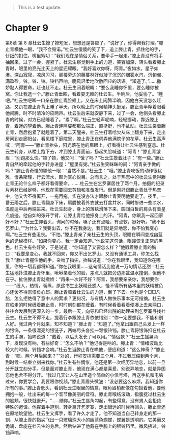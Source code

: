 > This is a test update.
# Chapter 9

第8章 第 8 章杜云生撩了撩短发，想想还是答应了。“说好了，你得帮我打理。”滕止青横他一眼，“我不会毁诺。”杜云生傻傻的笑了下，追上滕止青，抓住他的手，仔细的扣住，嘴里絮叨：“我们现在是情侣关系，要牵手一起走。”滕止青没有将手抽回来，过了一会，握紧了。杜云生察觉到手上的力道，笑容加深，转头看着滕止青时，眼里的亮光比天上的星还耀眼。“我好喜欢你呀，阿青。”夜如水，星子如瀑。深山寂寂，凉风习习，阁楼旁边的藤蔓林好似凝了沉沉的烟雾水汽，沉甸甸、满盈盈。铃。铃、铃。铃铛声响，晚风轻柔地吹散回应的话语。“知道了。”……撒娇黏人得要命，赶也赶不走。杜云生闭着眼睛：“要么我睡你怀里，要么睡你被窝。你让我选一个。”滕止青垂眸，看着耍无赖的杜云生。半晌后，他妥协了。“睡吧。”杜云生吧唧一口亲在滕止青脸颊上，又在床上闹腾半晌，因他白天没怎么赶路，又趴在滕止青背上睡了半天，所以晚上的时候精神头挺足。滕止青半睁着眼看他闹腾，时不时清冷的应两声。杜云生后来就安静下来，过了一会，他侧头看滕止青的时候，对方已经睡着了。“累了啊。”杜云生轻声呢喃，轻轻挪动，靠近滕止青，着迷的望着他。滕止青连睡姿都那么端正，直挺挺，也不乱动。杜云生亲着滕止青，然后抱紧了就睡着了。第二天醒来，杜云生打着哈欠从床上翻身下来，走出房间到走廊阳台，看见楼下庭院里，滕止青正在伺弄他满院子的花草。杜云生高声喊：“阿青——”滕止青抬头，阳光落在他的眉眼上，好看得让杜云生感到窒息。杜云生转身，从楼上跑下去，冲到滕止青面前，扬起笑脸喊道：“阿青！”滕止青皱眉：“别跑那么快。”顿了顿，他又问：“饿了吗？”杜云生摸着肚子：“有一些。”滕止青自然的牵起他的手转身进屋：“屋里有粥。”杜云生笑眯眯的问：“阿青亲手做的吗？”滕止青奇怪的瞟他一眼：“当然不是。”杜云生：“哦。”滕止青吃饭的动作很优雅，慢条斯理，行云流水，颇为赏心悦目。总而言之，处于热恋中的杜云生觉得滕止青无论什么样子都好看得要命。……杜云生在乞罗寨居住了两个月，拍摄的纪录片素材已经足够，他现在需要回去剪辑和准备发行。但是刚好跟滕止青处于热恋中，他又舍不得离开，一拖再拖，实在没办法才跟滕止青表明他要走了。夜里，一番云雨之后，滕止青翻身下床，肩膀披着外衣就去打盆井水，同时掺进一些凉水，温度适中后再端进来。杜云生起身，身上的薄毯滑落下来，圆润白皙的肩头有着星点痕迹。他自如的张开手臂，让滕止青给他擦身上的汗。“阿青，你跟我一起回家好不好？”杜云生仰着头，询问的时候，嗓子还有点哑，有点软，挺好听。“我不出乞罗山。”“为什么？我要出去，你不在我身边，我们就是异地恋，你不怕我变心啊。”杜云生有些沮丧。“不怕。”滕止青亲了亲杜云生的头顶，眼瞳在瞬间变成幽蓝色的诡秘模样。“如果你变心，我一定会知道。”他说完这句话，眼瞳恢复正常的黑色。杜云生有些好笑，于是说道：“你知道了又要怎么样？”他戳着滕止青的胸口：“我要是变心，我就不回来，你又不出乞罗山，又没有通讯工具，你怎么找我？”滕止青握住他的手，亲吻了指尖，抬眸说道：“你在我眼里，我知道你在哪里，你的一切我都将知道。”你在我眼里……这句情话比他说一万句情话还甜！杜云生猛地扑进滕止青怀里，啾啾亲着他的脸，差点儿就把旁边那盆温水撞倒，但他不在乎。扯住滕止青就撒娇：“再来一次好不好？阿青，我想要亲亲你，我想要你——”缠人，热情，骄纵，原这书生比妖精还惑人，怪不得所有话本里的妖精被负心还舍不得怨恨负心郎。滕止青顺着杜云生的力道，倒了下去。他也是个□□凡胎，怎么拒绝得了意中人的索求？更何况，与有情人做快乐事本无可指摘。杜云生在临走的时候缠着滕止青，时时刻刻都在缠着。有时候看着看着便凑上去亲两口，往往会发展到更深入的一步。最后一天，向导和已经出院的助理来到乞罗寨寻找杜云生。杜云生不得不走，提着行李跟滕止青依依惜别：“你一定要想我，不能和别人好。我过两个月就来，知不知道？”滕止青：“知道了。”他拿出跟自己头发上一样的银饰，一条很漂亮的银链子，两端尽头各挂一颗银铃铛。滕止青将银饰扣在杜云生的手腕，抬眸说道：“戴着，以后头发长了可以用。”“情侣款？”杜云生摇晃两下，发现没有响，有些好奇：“怎么不响？”他记得是响的。滕止青：“情绪波动比较大的时候，铃铛才会响。”杜云生当滕止青在哄他，便应和道：“这么神奇？”滕止青：“嗯。两个月后回来？”“对的，行程安排需要三个月，不过我压缩到两个月，到时候一结束立刻来找你。”杜云生有些惆怅，他还是第一次经历异地恋，以前一旦分开就立刻分手。但是面对滕止青，他现在满心都是喜爱，别说异地恋，就是异国恋他也舍不得分开。“我过几天让人在山里造个简单的小信号塔，再送手机和电脑过来，你要学会，我要跟你视频。”滕止青眉头微皱：“没必要这么麻烦，我知道你所有的事。”滕止青低头，看到杜云生眼里的情意，眼角眉梢都像在勾搭着他，要他拥抱一般，吐出来的每一个音节像美丽的音符。滕止青喉结滚动，指腹抚过杜云生的脸颊，很快就退开。“……随你。”杜云生唇角勾起，有些得意，没有男人会拒绝特殊的邀请。他挥着手道别，转身离开乞罗寨，走出很远的时候再回头，滕止青还在原地眺望他。杜云生又挥手，看了许久才走了。他不知道当自己转身走的那一刻，从滕止青的指尖飞出一只玻璃珠大小的幽蓝色蝴蝶，蝶翼是透明的。它美丽又诡谲，盘旋在杜云生的身后，然后钻进了他戴在手腕上的银铃铛里。微风拂过，铃铛声响。